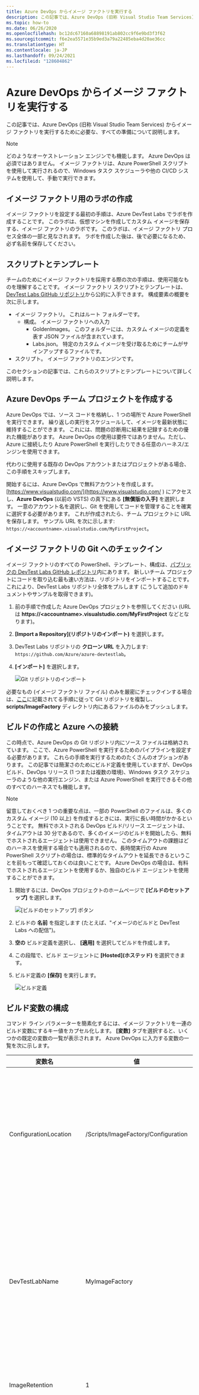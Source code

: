 ```yaml
---
title: Azure DevOps からイメージ ファクトリを実行する
description: この記事では、Azure DevOps (旧称 Visual Studio Team Services) からイメージ ファクトリを実行するために必要な、すべての準備について説明します。
ms.topic: how-to
ms.date: 06/26/2020
ms.openlocfilehash: bc12dc67160a68898191ab802cc9f6e9bd3f3f62
ms.sourcegitcommit: f6e2ea5571e35b9ed3a79a22485eba4d20ae36cc
ms.translationtype: HT
ms.contentlocale: ja-JP
ms.lasthandoff: 09/24/2021
ms.locfileid: "128604862"
---
```

# <a name="run-an-image-factory-from-azure-devops"></a>Azure DevOps からイメージ ファクトリを実行する
この記事では、Azure DevOps (旧称 Visual Studio Team Services) からイメージ ファクトリを実行するために必要な、すべての準備について説明します。

> [!NOTE]
> どのようなオーケストレーション エンジンでも機能します。 Azure DevOps は必須ではありません。 イメージ ファクトリは、Azure PowerShell スクリプトを使用して実行されるので、Windows タスク スケジューラや他の CI/CD システムを使用して、手動で実行できます。

## <a name="create-a-lab-for-the-image-factory"></a>イメージ ファクトリ用のラボの作成
イメージ ファクトリを設定する最初の手順は、Azure DevTest Labs でラボを作成することです。 このラボは、仮想マシンを作成してカスタム イメージを保存する、イメージ ファクトリのラボです。 このラボは、イメージ ファクトリ プロセス全体の一部と見なされます。 ラボを作成した後は、後で必要になるため、必ず名前を保存してください。

## <a name="scripts-and-templates"></a>スクリプトとテンプレート
チームのためにイメージ ファクトリを採用する際の次の手順は、使用可能なものを理解することです。 イメージ ファクトリ スクリプトとテンプレートは、[DevTest Labs GitHub リポジトリ](https://github.com/Azure/azure-devtestlab/tree/master/samples/DevTestLabs/Scripts/ImageFactory)から公的に入手できます。 構成要素の概要を次に示します。

- イメージ ファクトリ。 これはルート フォルダーです。
    - 構成。 イメージ ファクトリへの入力
        - GoldenImages。 このフォルダーには、カスタム イメージの定義を表す JSON ファイルが含まれています。
        - Labs.json。 特定のカスタム イメージを受け取るためにチームがサインアップするファイルです。
- スクリプト。 イメージ ファクトリのエンジンです。

このセクションの記事では、これらのスクリプトとテンプレートについて詳しく説明します。

## <a name="create-an-azure-devops-team-project"></a>Azure DevOps チーム プロジェクトを作成する
Azure DevOps では、ソース コードを格納し、1 つの場所で Azure PowerShell を実行できます。 繰り返しの実行をスケジュールして、イメージを最新状態に維持することができます。 これには、問題の診断用に結果を記録するための優れた機能があります。  Azure DevOps の使用は要件ではありません。ただし、Azure に接続したり Azure PowerShell を実行したりできる任意のハーネス/エンジンを使用できます。

代わりに使用する既存の DevOps アカウントまたはプロジェクトがある場合、この手順をスキップします。

開始するには、Azure DevOps で無料アカウントを作成します。 [https://www.visualstudio.com/](https://www.visualstudio.com/ ) にアクセスし、**Azure DevOps** (以前の VSTS) の真下にある **[無償版の入手]** を選択します。 一意のアカウント名を選択し、Git を使用してコードを管理することを確実に選択する必要があります。 これが作成されたら、チーム プロジェクトに URL を保存します。 サンプル URL を次に示します: `https://<accountname>.visualstudio.com/MyFirstProject`。

## <a name="check-in-the-image-factory-to-git"></a>イメージ ファクトリの Git へのチェックイン
イメージ ファクトリのすべての PowerShell、テンプレート、構成は、[パブリックの DevTest Labs GitHub レポジトリ](https://github.com/Azure/azure-devtestlab/tree/master/samples/DevTestLabs/Scripts/ImageFactory)内にあります。 新しいチーム プロジェクトにコードを取り込む最も速い方法は、リポジトリをインポートすることです。 これにより、DevTest Labs リポジトリ全体をプルします (こうして追加のドキュメントやサンプルを取得できます)。

1. 前の手順で作成した Azure DevOps プロジェクトを参照してください (URL は **https:\//\<accountname>.visualstudio.com/MyFirstProject** などとなります)。
2. **[Import a Repository]\(リポジトリのインポート\)** を選択します。
3. DevTest Labs リポジトリの **クローン URL** を入力します: `https://github.com/Azure/azure-devtestlab`。
4. **[インポート]** を選択します。

    ![Git リポジトリのインポート](./media/set-up-devops-lab/import-git-repo.png)

必要なもの (イメージ ファクトリ ファイル) のみを厳密にチェックインする場合は、[ここ](https://www.visualstudio.com/en-us/docs/git/share-your-code-in-git-vs)に記載されてる手順に従って Git リポジトリを複製し、**scripts/ImageFactory** ディレクトリ内にあるファイルのみをプッシュします。

## <a name="create-a-build-and-connect-to-azure"></a>ビルドの作成と Azure への接続
この時点で、Azure DevOps の Git リポジトリ内にソース ファイルは格納されています。 ここで、Azure PowerShell を実行するためのパイプラインを設定する必要があります。 これらの手順を実行するためのたくさんのオプションがあります。 この記事では簡潔さのためにビルド定義を使用していますが、DevOps ビルド、DevOps リリース (1 つまたは複数の環境)、Windows タスク スケジューラのような他の実行エンジン、または Azure PowerShell を実行できるその他のすべてのハーネスでも機能します。

> [!NOTE]
> 留意しておくべき 1 つの重要な点は、一部の PowerShell のファイルは、多くのカスタム イメージ (10 以上) を作成するときには、実行に長い時間がかかるということです。 無料でホストされる DevOps ビルド/リリース エージェントは、タイムアウトは 30 分であるので、多くのイメージのビルドを開始したら、無料でホストされるエージェントは使用できません。 このタイムアウトの課題はどのハーネスを使用する場合でも適用されるので、長時間実行の Azure PowerShell スクリプトの場合は、標準的なタイムアウトを延長できるということを前もって確認しておくのは良いことです。 Azure DevOps の場合は、有料でホストされるエージェントを使用するか、独自のビルド エージェントを使用することができます。

1. 開始するには、DevOps プロジェクトのホームページで **[ビルドのセットアップ]** を選択します。

    ![[ビルドのセットアップ] ボタン](./media/set-up-devops-lab/setup-build-button.png)
2. ビルドの **名前** を指定します (たとえば、"イメージのビルドと DevTest Labs への配信")。
3. **空の** ビルド定義を選択し、 **[適用]** を選択してビルドを作成します。
4. この段階で、ビルド エージェントに **[Hosted]\(ホステッド\)**  を選択できます。
5. ビルド定義の **[保存]** を実行します。

    ![ビルド定義](./media/set-up-devops-lab/build-definition.png)

## <a name="configure-the-build-variables"></a>ビルド変数の構成
コマンド ライン パラメーターを簡素化するには、イメージ ファクトリを一連のビルド変数にするキー値をカプセル化します。 **[変数]** タブを選択すると、いくつかの既定の変数の一覧が表示されます。 Azure DevOps に入力する変数の一覧を次に示します。


| 変数名 | 値 | Notes |
| ------------- | ----- | ----- |
| ConfigurationLocation | /Scripts/ImageFactory/Configuration | これは、リポジトリ内の **Configuration** フォルダーへのフルパスです。 上記のリポジトリ全体をインポートした場合、左側の値が正しいです。 そうでない場合、構成の場所を指すように更新します。 |
| DevTestLabName | MyImageFactory | イメージを生成するためのファクトリとして使用される Azure DevTest Labs のラボの名前です。 それがない場合は、作成します。 ラボが、サービス エンドポイントがアクセスするのと同じサブスクリプション内にあることを確認します。 |
| ImageRetention | 1 | 各タイプの保存に必要なイメージの数。 既定値は 1 に設定します。 |
| MachinePassword | ******* | 仮想マシンの組み込み管理者アカウントのパスワード。 これは一時的なアカウントであるので、安全であることを確認します。 安全な文字列であることを確認するには、右側の小さなロック アイコンを選択します。 |
| MachineUserName | ImageFactoryUser | 仮想マシンの組み込み管理者アカウント ユーザー名。 これは一時的なアカウントです。 |
| StandardTimeoutMinutes | 30 | 通常の Azure 操作を待つ必要があるタイムアウト。 |
| SubscriptionId |  0000000000-0000-0000-0000-0000000000000 | ラボが存在し、サービス エンドポイントがアクセスできるサブスクリプションの ID。 |
| VMSize | Standard_A3 | **作成** 手順に使用する仮想マシンのサイズ。 作成された VM は一時的なものです。 サイズは、[ラボに有効](devtest-lab-set-lab-policy.md)なものでなければなりません。 十分な[サブスクリプション コア クォータ](../azure-resource-manager/management/azure-subscription-service-limits.md)があることを確認します。

![ビルド変数](./media/set-up-devops-lab/configure-build-variables.png)

## <a name="connect-to-azure"></a>Azure に接続する
次の手順では、サービス プリンシパルを設定します。 これは、Azure Active Directory 内の ID であり、これによりユーザーの代わりに Azure で DevOps ビルド エージェントが動作します。 設定するには、まず Azure PowerShell のビルド ステップを追加することから始めます。

1. **[タスクの追加]** を選択します。
2. **Azure PowerShell** を検索します。
3. 見つかった場合は、 **[追加]** を選択してタスクをビルドに追加します。 これを実行すると、追加されたタスクが左側に表示されます。

![PowerShell のセットアップ手順](./media/set-up-devops-lab/set-up-powershell-step.png)

サービス プリンシパルをセットアップする最も速い方法は、Azure DevOps にその実行を任せることです。

1. 先ほど追加した **タスク** を選択します。
2. **[Azure 接続の種類]** で、 **[Azure Resource Manager]** を選択します。
3. **[管理]** リンクを選択して、サービス プリンシパルを設定します。

詳細については、[このブログの投稿](https://devblogs.microsoft.com/devops/automating-azure-resource-group-deployment-using-a-service-principal-in-visual-studio-online-buildrelease-management/)を参照してください。 **[管理]** リンクを選択すると、Azure への接続を設定するための、DevOps の適切な場所が表示されます (ブログ投稿の 2 番目のスクリーン ショット)。 これを設定するときには、**Azure Resource Manager サービス エンドポイント** を必ず選択します。

## <a name="complete-the-build-task"></a>ビルド タスクを実行する
ビルド タスクを選択した場合、入力する必要があるすべての詳細が右側のウィンドウに表示されます。

1. 最初に、ビルド タスクの名前を付けます。**仮想マシンを作成します**。
2. **Azure Resource Manager** を選択して作成した **サービス プリンシパル** を選択します。
3. **サービス エンドポイント** を選択します。
4. **[スクリプト パス]** に、右側で **...(省略記号)** を選択します。
5. **MakeGoldenImageVMs.ps1** スクリプトに移動します。
6. スクリプトのパラメーターは、次のように表示されます。`-ConfigurationLocation $(System.DefaultWorkingDirectory)$(ConfigurationLocation) -DevTestLabName $(DevTestLabName) -vmSize $(VMSize) -machineUserName $(MachineUserName) -machinePassword (ConvertTo-SecureString -string '$(MachinePassword)' -AsPlainText -Force) -StandardTimeoutMinutes $(StandardTimeoutMinutes)`

    ![ビルド定義を作成する](./media/set-up-devops-lab/complete-build-definition.png)


## <a name="queue-the-build"></a>ビルドをキューに配置する
新しいビルドをキューに配置することで、すべてが正しく設定されていることを確認します。 ビルドの実行中に、[Azure portal](https://portal.azure.com) に切り替え、 **[All Virtual Machines]\(すべての仮想マシン\)** をイメージ ファクトリのラボで選択して、すべてが正しく動作することを確認します。 ラボに 3 つの仮想マシンが作成されていることが表示されます。

![ラボの VM](./media/set-up-devops-lab/vms-in-lab.png)

## <a name="next-steps"></a>次のステップ
Azure DevTest Labs に基づいてイメージ ファクトリを設定する最初の手順が完了しました。 シリーズの次の記事では、一般化されてカスタム イメージに保存される VM について説明します。 次に、それらを他のすべてのラボに配布します。 シリーズの次の記事をご覧ください。「[カスタム イメージを保存して複数のラボに配布する](image-factory-save-distribute-custom-images.md)」。
